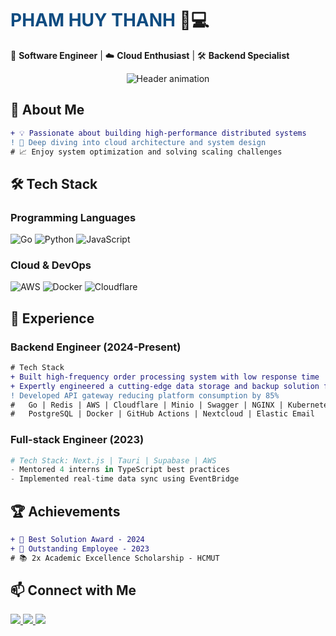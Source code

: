 # <span style="color: #0F4C81">PHAM HUY THANH</span> 👨💻

🚀 **Software Engineer** | ☁️ **Cloud Enthusiast** | 🛠️ **Backend Specialist**

<div align="center">
  <img src="https://readme-typing-svg.herokuapp.com?color=0F4C81&center=true&vCenter=true&width=600&lines=Hi+%F0%9F%91%8B%2C+I'm+Thanh;Backend+Specialist+%7C+Systems+Architect;Go+%7C+AWS+%7C+Cloudflare+%7C+Redis;Open+for+new+opportunies+!" alt="Header animation">
</div>

## 🎯 **About Me**
```diff
+ 💡 Passionate about building high-performance distributed systems
! 🌱 Deep diving into cloud architecture and system design
# 📈 Enjoy system optimization and solving scaling challenges
```

## 🛠 **Tech Stack**

### **Programming Languages**
![Go](https://img.shields.io/badge/Go-00ADD8?style=for-the-badge&logo=go&logoColor=white)
![Python](https://img.shields.io/badge/Python-3776AB?style=for-the-badge&logo=python&logoColor=white)
![JavaScript](https://img.shields.io/badge/JavaScript-F7DF1E?style=for-the-badge&logo=javascript&logoColor=black)

### **Cloud & DevOps**
![AWS](https://img.shields.io/badge/AWS-232F3E?style=for-the-badge&logo=amazon-aws&logoColor=white)
![Docker](https://img.shields.io/badge/Docker-2496ED?style=for-the-badge&logo=docker&logoColor=white)
![Cloudflare](https://img.shields.io/badge/Cloudflare-000000?style=for-the-badge&logo=cloudflare&logoColor=white)

## 💼 **Experience**

### **Backend Engineer**  (2024-Present)
```diff
# Tech Stack
+ Built high-frequency order processing system with low response time
+ Expertly engineered a cutting-edge data storage and backup solution for the company, ensuring secure, scalable, and resilient data management.
! Developed API gateway reducing platform consumption by 85%
#   Go | Redis | AWS | Cloudflare | Minio | Swagger | NGINX | Kubernetes
#   PostgreSQL | Docker | GitHub Actions | Nextcloud | Elastic Email
```

### **Full-stack Engineer** (2023)
```python
# Tech Stack: Next.js | Tauri | Supabase | AWS
- Mentored 4 interns in TypeScript best practices
- Implemented real-time data sync using EventBridge
```

## 🏆 **Achievements**
```diff
+ 🥇 Best Solution Award - 2024
+ 🏅 Outstanding Employee - 2023
# 📚 2x Academic Excellence Scholarship - HCMUT
```

## 📫 **Connect with Me**
<p align="left">
  <a href="mailto:phthanh.dev@gmail.com">
    <img src="https://img.shields.io/badge/Gmail-D14836?style=for-the-badge&logo=gmail&logoColor=white">
  </a>
  <a href="http://phthanh.dev">
    <img src="https://img.shields.io/badge/Website-0F4C81?style=for-the-badge&logo=google-chrome&logoColor=white">
  </a>
  <a href="tel:+84363367489">
    <img src="https://img.shields.io/badge/Phone-25D366?style=for-the-badge&logo=whatsapp&logoColor=white">
  </a>
</p>
  </a>
</p>